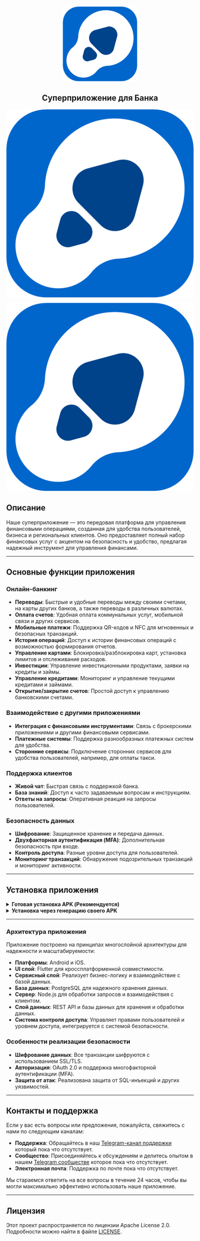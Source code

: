 <p align="center">
  <a href="https://github.com/red-app-stack/BankApp"><img src="https://github.com/red-app-stack/BankApp/blob/main/assets/images/play_store_512_2.png" alt="Логотип Банка" width="200"/></a>
</p>

<h2 align="center"><b>Суперприложение для Банка</b></h2>
<img src="assets/images/play_store_512_2.png" alt="Logo" style="display: block; margin-left: auto; margin-right: auto;" />

![Logo](assets/images/play_store_512_2.png)

## Описание

Наше суперприложение — это передовая платформа для управления финансовыми операциями, созданная для удобства пользователей, бизнеса и региональных клиентов. Оно предоставляет полный набор финансовых услуг с акцентом на безопасность и удобство, предлагая надежный инструмент для управления финансами.

---

## Основные функции приложения

### Онлайн-банкинг

- **Переводы**: Быстрые и удобные переводы между своими счетами, на карты других банков, а также переводы в различных валютах.
- **Оплата счетов**: Удобная оплата коммунальных услуг, мобильной связи и других сервисов.
- **Мобильные платежи**: Поддержка QR-кодов и NFC для мгновенных и безопасных транзакций.
- **История операций**: Доступ к истории финансовых операций с возможностью формирования отчетов.
- **Управление картами**: Блокировка/разблокировка карт, установка лимитов и отслеживание расходов.
- **Инвестиции**: Управление инвестиционными продуктами, заявки на кредиты и займы.
- **Управление кредитами**: Мониторинг и управление текущими кредитами и займами.
- **Открытие/закрытие счетов**: Простой доступ к управлению банковскими счетами.

### Взаимодействие с другими приложениями

- **Интеграция с финансовыми инструментами**: Связь с брокерскими приложениями и другими финансовыми сервисами.
- **Платежные системы**: Поддержка разнообразных платежных систем для удобства.
- **Сторонние сервисы**: Подключение сторонних сервисов для удобства пользователей, например, для оплаты такси.

### Поддержка клиентов

- **Живой чат**: Быстрая связь с поддержкой банка.
- **База знаний**: Доступ к часто задаваемым вопросам и инструкциям.
- **Ответы на запросы**: Оперативная реакция на запросы пользователей.

### Безопасность данных

- **Шифрование**: Защищенное хранение и передача данных.
- **Двухфакторная аутентификация (MFA)**: Дополнительная безопасность при входе.
- **Контроль доступа**: Разные уровни доступа для пользователей.
- **Мониторинг транзакций**: Обнаружение подозрительных транзакций и мониторинг активности.

---

## Установка приложения

<details>

<summary><strong>Готовая установка APK (Рекомендуется)</strong></summary>
  
#### Шаги готовой установки

1. Перейдите во вкладку [Releases](https://github.com/red-app-stack/BankApp/releases/tag/pre-release) этого репозитория.
2. Найдите последний релиз и скачайте APK файл.
3. Убедитесь, что в настройках вашего устройства разрешена установка приложений из неизвестных источников.
4. Установите загруженный APK файл на ваше устройство.
5. Запустите приложение и наслаждайтесь!

</details>

<details>
<summary><strong>Установка через генерацию своего APK</strong></summary>
  
#### Шаги ручной установки

1. Установите [Flutter](https://flutter.dev) и настройте среду для разработки.
2. Клонируйте репозиторий:

   ```bash
   git clone https://github.com/your_username/bank_app.git
3. Запустите приложение на симуляторе или устройстве:

   ```bash
   flutter run

</details>

---

### Архитектура приложения

Приложение построено на принципах многослойной архитектуры для надежности и масштабируемости:

- **Платформы**: Android и iOS.
- **UI слой**: Flutter для кроссплатформенной совместимости.
- **Сервисный слой**: Реализует бизнес-логику и взаимодействие с базой данных.
- **База данных**: PostgreSQL для надежного хранения данных.
- **Сервер**: Node.js для обработки запросов и взаимодействия с клиентом.
- **Слой данных**: REST API и базы данных для хранения и обработки данных.
- **Система контроля доступа**: Управляет правами пользователей и уровнем доступа, интегрируется с системой безопасности.

### Особенности реализации безопасности

- **Шифрование данных**: Все транзакции шифруются с использованием SSL/TLS.
- **Авторизация**: OAuth 2.0 и поддержка многофакторной аутентификации (MFA).
- **Защита от атак**: Реализована защита от SQL-инъекций и других уязвимостей.

---

## Контакты и поддержка

Если у вас есть вопросы или предложения, пожалуйста, свяжитесь с нами по следующим каналам:

- **Поддержка**: Обращайтесь в наш [Telegram-канал поддержки](https://github.com/red-app-stack/BankApp) который пока что отсутствует.
- **Сообщество**: Присоединяйтесь к обсуждениям и делитесь опытом в нашем [Telegram сообществе](https://github.com/red-app-stack/BankApp) которое пока что отсутствует.
- **Электронная почта**: Поддержка по почте пока что отсутствует.

Мы стараемся ответить на все вопросы в течение 24 часов, чтобы вы могли максимально эффективно использовать наше приложение.

---

## Лицензия

Этот проект распространяется по лицензии Apache License 2.0. Подробности можно найти в файле [LICENSE](LICENSE).
